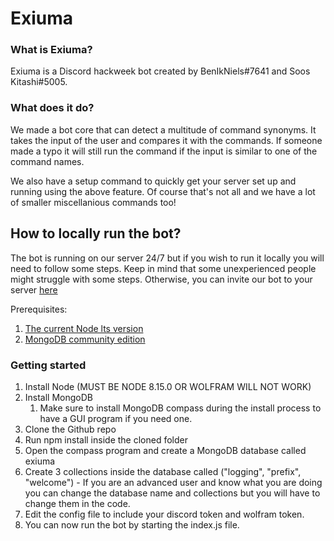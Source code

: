 # Exiuma

### What is Exiuma?

Exiuma is a Discord hackweek bot created by BenIkNiels#7641 and Soos Kitashi#5005.
### What does it do?
We made a bot core that can detect a multitude of command synonyms. It takes the input of the user and compares it with the commands. If someone made a typo it will still run the command if the input is similar to one of the command names.

We also have a setup command to quickly get your server set up and running using the above feature.
Of course that's not all and we have a lot of smaller miscellanious commands too!

## How to locally run the bot?
The bot is running on our server 24/7 but if you wish to run it locally you will need to follow some steps. Keep in mind that some unexperienced people might struggle with some steps.
Otherwise, you can invite our bot to your server [here](https://discordapp.com/oauth2/authorize?client_id=592462460766650368&scope=bot&permissions=8)

Prerequisites:
1. [The current Node lts version](https://nodejs.org/en/)
2. [MongoDB community edition](https://www.mongodb.com/download-center/community)
### Getting started
1. Install Node (MUST BE NODE 8.15.0 OR WOLFRAM WILL NOT WORK)
2. Install MongoDB
    1. Make sure to install MongoDB compass during the install process to have a GUI program if you need one.
3. Clone the Github repo
4. Run npm install inside the cloned folder
5. Open the compass program and create a MongoDB database called exiuma
6. Create 3 collections inside the database called ("logging", "prefix", "welcome") - If you are an advanced user and know what you are doing you can change the database name and collections but you will have to change them in the code.
7. Edit the config file to include your discord token and wolfram token.
8. You can now run the bot by starting the index.js file.
